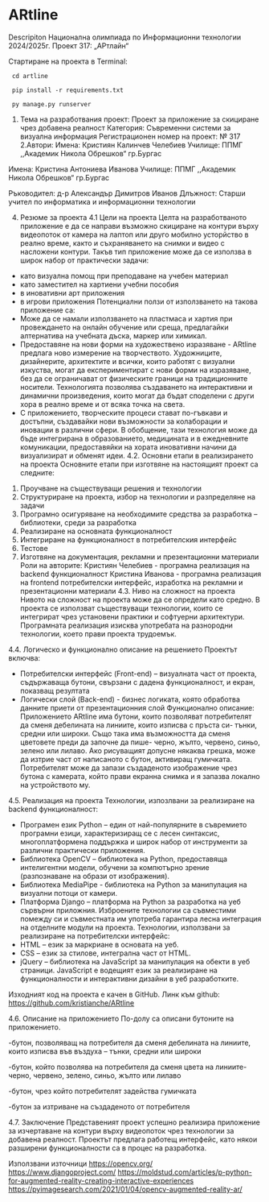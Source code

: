 # ARtline
Descripiton
Национална олимпиада по Информационни технологии  2024/2025г.
Проект 317: „АРтлайн“

Стартиране на проекта в Terminal:

     cd artline

     pip install -r requirements.txt

     py manage.py runserver

1. Тема на разработвания проект:  Проект за приложение за скициране чрез   добавена реалност 
	Категория: Съвременни системи за визуална информация
Регистрационен номер на проект: № 317
2.Автори:
Имена: Кристиян Калинчев Челебиев
Училище: ППМГ ,,Академик Никола Обрешков“ гр.Бургас

Имена: Кристина Антониева Иванова
Училище: ППМГ ,,Академик Никола Обрешков“ гр.Бургас

Ръководител: д-р Александър Димитров Иванов
	Длъжност: Старши учител по информатика и информационни технологии
 
4. Резюме за проекта
4.1 Цели на проекта
	Целта на разработваното приложение е да се направи възможно скициране на контури върху видеопоток от камера на лаптоп или друго мобилно усторйство в реално време, както и съхраняването на снимки и видео с насложени контури. Такъв тип приложение може да се използва в широк набор от практически задачи:
- като визуална помощ при преподаване на учебен материал
- като заместител на хартиени учебни пособия
- в иновативни арт приложения
- в игрови приложения
Потенциални ползи от използването на такова приложение са:
- Може да се намали използването на пластмаса и хартия при провеждането на онлайн обучение или среща, предлагайки алтернатива на учебната дъска, маркер или химикал.
- Предоставяне на нови форми на художествено изразяване - ARtline предлага ново измерение на творчеството. Художниците, дизайнерите, архитектите и всички, които работят с визуални изкуства, могат да експериментират с нови форми на изразяване, без да се ограничават от физическите граници на традиционните носители. Технологията позволява създаването на интерактивни и динамични произведения, които могат да бъдат споделени с други хора в реално време и от всяка точка на света.
- С приложението, творческите процеси стават по-гъвкави и достъпни, създавайки нови възможности за колаборации и иновации в различни сфери.
	В обобщение, тази технология може да бъде интегрирана в образованието, медицината и в ежедневните комуникации, предоставяйки на хората иновативни начини да визуализират и обменят идеи.
4.2. Основни етапи в реализирането на проекта 
Основните етапи при изготвяне на настоящият проект са следните:
1)	Проучване на съществуващи решения и технологии
2)	Структуриране на проекта,  избор на технологии и разпределяне на задачи
3)	Програмно осигуряване на необходимите средства за разработка – библиотеки, среди за разработка
4)	Реализиране на основната функционалност
5)	Интегриране на функционалност в потребителския интерфейс
6)	Тестове
7)	Изготвяне на документация, рекламни и презентационни материали
Роли на авторите: 
Кристиян Челебиев - програмна реализация на backend функционалност
Кристина Иванова - програмна реализация на frontend потребителски интерфейс, изработка на рекламни и презентационни материали
4.3. Ниво на сложност на проекта 
	Нивото на сложност на проекта може да се определи като средно. В проекта се използват съществуващи технологии, които се интегрират чрез установени практики и софтуерни архитектури. Програмната реализация изисква употребата на разнородни технологии, което прави проекта трудоемък. 

4.4. Логическо и функционално описание на решението
Проектът включва:
-	Потребителски интерфейс (Front-end) – визуалната част от проекта, съдържаваща бутони, свързани с дадена функционалност, и екран, показващ резултата
-	Логически слой (Back-end) - бизнес логиката, която обработва данните приети от презентационния слой 
Функционално описание:
	Приложението ARtline има бутони, които позволяват потребителят да сменя дебелината на линиите, които изписва с пръста си- тънки, средни или широки. Също така има възможността да сменя цветовете преди да започне да пише- черно, жълто, червено, синьо, зелено или лилаво. Ако рисуващият допусне някаква грешка, може да изтрие част от написаното с бутон, активиращ гумичката. Потребителят може да запази създаденото изображение чрез бутона с камерата, който прави екранна снимка и я запазва локално на устройството му.



4.5. Реализация на проекта
Технологии, изпозлвани за реализиране на backend функционалност:
- Програмен език Python – един от най-популярните в съвремието програмни езици, характеризиращ се с лесен синтаксис, многоплатформена поддържка и широк набор от инструменти за различни практически приложения.
- Библиотека OpenCV – библиотека на Python, предоставяща интелигентни модели, обучени за компютърно зрение (разпознаване на образи от изображения).
- Библиотека MediaPipe -  библиотека на  Python за манипулация на визуални потоци от камери.
- Платформа Django – платформа на  Python за разработка на уеб сървърни приложния.
Изброените технологии са съвместими помежду си и съвместната им употреба гарантира лесна интеграция на отделните модули на проекта.
Технологии, използвани за реализиране на потребителски интерфейс:
- HTML – език за маркриане в основата на уеб.
- CSS – език за стилове, интегрална част от HTML.
- jQuery – библиотека на JavaScript за манипулация на обекти в уеб страници. JavaScript е водещият език за реализиране на функционалности и интерактивни дизайни в уеб разработките.

Изходният код на проекта е качен в GitHub.
Линк към github: https://github.com/kristianche/ARtline


4.6. Описание на приложението 
По-долу са описани бутоните на приложението.

-бутон, позволяващ на потребителя да сменя дебелината на линиите, които изписва във въздуха – тънки, средни или широки

-бутон, който позволява на потребителя да сменя цвета на линиите- черно, червено, зелено, синьо, жълто или лилаво 

-бутон, чрез който потребителят задейства гумичката

-бутон за изтриване на създаденото от потребителя

4.7. Заключение 
	Представеният проект успешно реализира приложение за изчертаване на контури върху видеопоток чрез технологии за добавена реалност.  Проектът предлага работещ интерфейс, като някои разширени функционалности са в процес на разработка.

Използвани източници
https://opencv.org/
https://www.djangoproject.com/ 
https://moldstud.com/articles/p-python-for-augmented-reality-creating-interactive-experiences 
https://pyimagesearch.com/2021/01/04/opencv-augmented-reality-ar/ 
 


